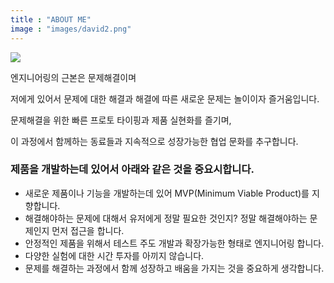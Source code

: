 ```yaml
---
title : "ABOUT ME"
image : "images/david2.png"
---
```


![](/images/david2.png)

엔지니어링의 근본은 문제해결이며

저에게 있어서 문제에 대한 해결과 해결에 따른 새로운 문제는 놀이이자 즐거움입니다.

문제해결을 위한 빠른 프로토 타이핑과 제품 실현화를 즐기며,

이 과정에서 함께하는 동료들과 지속적으로 성장가능한 협업 문화를 추구합니다.

### 제품을 개발하는데 있어서 아래와 같은 것을 중요시합니다.
- 새로운 제품이나 기능을 개발하는데 있어 MVP(Minimum Viable Product)를 지향합니다.
- 해결해야하는 문제에 대해서 유저에게 정말 필요한 것인지? 정말 해결해야하는 문제인지 먼저 접근을 합니다.
- 안정적인 제품을 위해서 테스트 주도 개발과 확장가능한 형태로 엔지니어링 합니다.
- 다양한 실험에 대한 시간 투자를 아끼지 않습니다.
- 문제를 해결하는 과정에서 함께 성장하고 배움을 가지는 것을 중요하게 생각합니다.
